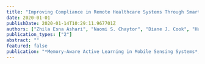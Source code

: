 ```yaml
---
title: "Improving Compliance in Remote Healthcare Systems Through Smartphone Battery Optimization"
date: 2020-01-01
publishDate: 2020-01-14T10:29:11.967701Z
authors: ["Zhila Esna Ashari", "Naomi S. Chaytor", "Diane J. Cook", "Hassan Ghasemzadeh"]
publication_types: ["2"]
abstract: ""
featured: false
publication: "*Memory-Aware Active Learning in Mobile Sensing Systems*, IEEE Transactions on Mobile Computing (TMC), 2020."
---
```


